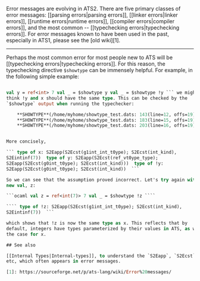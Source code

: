 Error messages are evolving in ATS2. There are five primary classes of error
messages: [[parsing errors|parsing errors]], [[linker errors|linker
errors]], [[runtime errors|runtime errors]], [[compiler errors|compiler
errors]], and the most common -- [[typechecking errors|typechecking
errors]]. For error messages known to have been used in the past, especially
in ATS1, please see the [old wiki][1].

----------------

Perhaps the most common error for most people new to ATS will be
[[typechecking errors|typechecking errors]]. For this reason, the
typechecking directive `$showtype` can be immensely helpful. For example, in
the following simple example:

```ocaml val x = 7 val _ = $showtype x

val y = ref<int> 7 val _ = $showtype y val _ = $showtype !y ``` we might
think !y and x should have the same type. This can be checked by the
`$showtype` output when running the typechecker:

    **SHOWTYPE**(/home/myhome/showtype_test.dats: 143(line=12, offs=19) -- 144(line=12, offs=20)): S2Eapp(S2Ecst(g1int_int_t0ype); S2Ecst(int_kind), S2Eintinf(7))
    **SHOWTYPE**(/home/myhome/showtype_test.dats: 183(line=15, offs=19) -- 184(line=15, offs=20)): S2Eapp(S2Ecst(ref_vt0ype_type); S2Eapp(S2Ecst(g0int_t0ype); S2Ecst(int_kind)))
    **SHOWTYPE**(/home/myhome/showtype_test.dats: 203(line=16, offs=19) -- 205(line=16, offs=21)): S2Eapp(S2Ecst(g0int_t0ype); S2Ecst(int_kind))


More concisely,

``` type of x: S2Eapp(S2Ecst(g1int_int_t0ype); S2Ecst(int_kind),
S2Eintinf(7))  type of y: S2Eapp(S2Ecst(ref_vt0ype_type);
S2Eapp(S2Ecst(g0int_t0ype); S2Ecst(int_kind)))  type of !y:
S2Eapp(S2Ecst(g0int_t0ype); S2Ecst(int_kind))  ```

So we can see that the assumption proved incorrect. Let's try again with a
new val, z:

```ocaml val z = ref<int(7)> 7 val _ = $showtype !z ````

```` type of !z: S2Eapp(S2Ecst(g1int_int_t0ype); S2Ecst(int_kind),
S2Eintinf(7))  ```

which shows that !z is now the same type as x. This reflects that by
default, integers have types parameterized by their values in ATS, as was
the case for x.

## See also

[[Internal Types|Internal-types]], to understand the `S2Eapp`, `S2Ecst`,
etc, which often appears in error messages.

[1]: https://sourceforge.net/p/ats-lang/wiki/Error%20messages/

